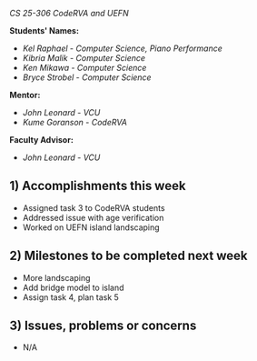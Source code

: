  *CS 25-306 CodeRVA and UEFN*

**Students' Names:**
- *Kel Raphael* - *Computer Science, Piano Performance*
- *Kibria Malik* - *Computer Science*
- *Ken Mikawa* - *Computer Science*
- *Bryce Strobel* - *Computer Science*

**Mentor:**
- *John Leonard*  - *VCU*
- *Kume Goranson* - *CodeRVA*

**Faculty Advisor:**
- *John Leonard*  - *VCU*

## 1) Accomplishments this week ##
- Assigned task 3 to CodeRVA students
- Addressed issue with age verification
- Worked on UEFN island landscaping

## 2) Milestones to be completed next week ##
- More landscaping
- Add bridge model to island
- Assign task 4, plan task 5

## 3) Issues, problems or concerns ##
- N/A
